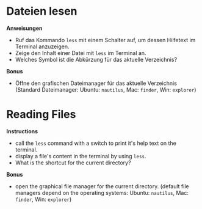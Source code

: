 # Dateien lesen

**Anweisungen**
* Ruf das Kommando `less` mit einem Schalter auf, um dessen Hilfetext im Terminal anzuzeigen.
* Zeige den Inhalt einer Datei mit `less` im Terminal an.
* Welches Symbol ist die Abkürzung für das aktuelle Verzeichnis?

**Bonus**
* Öffne den grafischen Dateimanager für das aktuelle Verzeichnis (Standard Dateimanager: Ubuntu: `nautilus`, Mac: `finder`, Win: `explorer`)

# Reading Files

**Instructions**
* call the `less` command with a switch to print it's help text on the terminal. 
* display a file's content in the terminal by using `less`. 
* What is the shortcut for the current directory?

**Bonus**
* open the graphical file manager for the current directory. (default file managers depend on the operating systems: Ubuntu: `nautilus`, Mac: `finder`, Win: `explorer`) 
